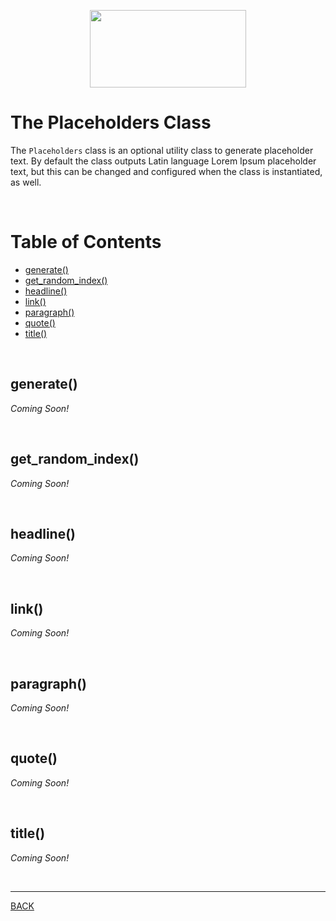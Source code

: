 <p align="center">
  <img width="250" height="124" src="https://user-images.githubusercontent.com/33532265/121102624-0ec55000-c7cc-11eb-8350-a0d59a2c0b46.png">
</p>



# The Placeholders Class

The `Placeholders` class is an optional utility class to generate placeholder text. By default the class outputs Latin language Lorem Ipsum placeholder text, but this can be changed and configured when the class is instantiated, as well.

<br>



# Table of Contents

* [generate()](#generate)
* [get_random_index()](#get_random_index)
* [headline()](#headline)
* [link()](#link)
* [paragraph()](#paragraph)
* [quote()](#quote)
* [title()](#title)

<br>



## generate()

_Coming Soon!_



<br>



## get_random_index()

_Coming Soon!_



<br>



## headline()

_Coming Soon!_



<br>



## link()

_Coming Soon!_



<br>



## paragraph()

_Coming Soon!_



<br>



## quote()

_Coming Soon!_



<br>



## title()

_Coming Soon!_



<br>

---


[BACK](../README.md)
